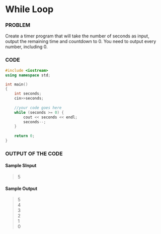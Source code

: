 # While Loop

### PROBLEM

Create a timer program that will take the number of seconds as input, output the remaining time and countdown to 0.
You need to output every number, including 0. 

### CODE
```cpp
#include <iostream>
using namespace std;

int main()
{
    int seconds;
    cin>>seconds;
    
    //your code goes here
    while (seconds >= 0) {
        cout << seconds << endl;
        seconds--;
    }
    
    return 0;
}
```

### OUTPUT OF THE CODE
#### Sample SInput
> 5<br>

#### Sample Output
> 5<br>
> 4<br>
> 3<br>
> 2<br>
> 1<br>
> 0<br>